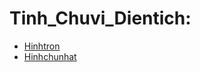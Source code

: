 # Tinh_Chuvi_Dientich:
- [Hinhtron](https://www.jdoodle.com/embed/v0/5ycp)
- [Hinhchunhat](https://www.jdoodle.com/embed/v0/5vYX)
